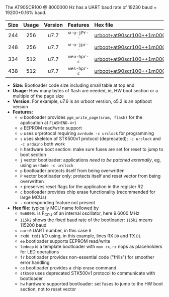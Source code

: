 The AT90SCR100 @ 8000000 Hz has a UART baud rate of 19230 baud = 19200+0.16% baud.

|Size|Usage|Version|Features|Hex file|
|:-:|:-:|:-:|:-:|:--|
|244|256|u7.7|`w-u-jPr--`|[urboot+at90scr100++1m0000i++++2k4_uart0_rxd0_txd1_lednop.hex](https://raw.githubusercontent.com/stefanrueger/urboot.hex/main/mcus/at90scr100/internal_oscillator/fint++1m0000_Hz/br++++2k4_bps/urboot+at90scr100++1m0000i++++2k4_uart0_rxd0_txd1_lednop.hex)|
|248|256|u7.7|`w-u-jpr--`|[urboot+at90scr100++1m0000i++++2k4_uart0_rxd0_txd1_lednop_fr.hex](https://raw.githubusercontent.com/stefanrueger/urboot.hex/main/mcus/at90scr100/internal_oscillator/fint++1m0000_Hz/br++++2k4_bps/urboot+at90scr100++1m0000i++++2k4_uart0_rxd0_txd1_lednop_fr.hex)|
|334|512|u7.7|`weu-hpr-c`|[urboot+at90scr100++1m0000i++++2k4_uart0_rxd0_txd1_ee_lednop_fr_ce_hw.hex](https://raw.githubusercontent.com/stefanrueger/urboot.hex/main/mcus/at90scr100/internal_oscillator/fint++1m0000_Hz/br++++2k4_bps/urboot+at90scr100++1m0000i++++2k4_uart0_rxd0_txd1_ee_lednop_fr_ce_hw.hex)|
|438|512|u7.7|`wes-hpr-c`|[urboot+at90scr100++1m0000i++++2k4_uart0_rxd0_txd1_ee_lednop_fr_ce_stk500_hw.hex](https://raw.githubusercontent.com/stefanrueger/urboot.hex/main/mcus/at90scr100/internal_oscillator/fint++1m0000_Hz/br++++2k4_bps/urboot+at90scr100++1m0000i++++2k4_uart0_rxd0_txd1_ee_lednop_fr_ce_stk500_hw.hex)|

- **Size:** Bootloader code size including small table at top end
- **Usage:** How many bytes of flash are needed, ie, HW boot section or a multiple of the page size
- **Version:** For example, u7.6 is an urboot version, o5.2 is an optiboot version
- **Features:**
  + `w` bootloader provides `pgm_write_page(sram, flash)` for the application at `FLASHEND-4+1`
  + `e` EEPROM read/write support
  + `u` uses urprotocol requiring `avrdude -c urclock` for programming
  + `s` uses skeleton of STK500v1 protocol (deprecated); `-c urclock` and `-c arduino` both work
  + `h` hardware boot section: make sure fuses are set for reset to jump to boot section
  + `j` vector bootloader: applications *need to be patched externally*, eg, using `avrdude -c urclock`
  + `p` bootloader protects itself from being overwritten
  + `P` vector bootloader only: protects itself and reset vector from being overwritten
  + `r` preserves reset flags for the application in the register R2
  + `c` bootloader provides chip erase functionality (recommended for large MCUs)
  + `-` corresponding feature not present
- **Hex file:** typically MCU name followed by
  + `9m6000i` is F<sub>CPU</sub> of an internal oscillator, here 9.6000 MHz
  + `115k2` shows the fixed baud rate of the bootloader: `115k2` means 115200 baud
  + `uart0` UART number, in this case `0`
  + `rxd0 txd1` I/O using, in this example, lines RX `D0` and TX `D1`
  + `ee` bootloader supports EEPROM read/write
  + `lednop` is a template bootloader with `mov rx,rx` nops as placeholders for LED operations
  + `fr` bootloader provides non-essential code ("frills") for smoother error handling
  + `ce` bootloader provides a chip erase command
  + `stk500` uses deprecated STK500v1 protocol to communicate with bootloader
  + `hw` hardware supported bootloader: set fuses to jump to the HW boot section, not to reset vector
